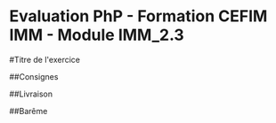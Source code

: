 Evaluation PhP - Formation CEFIM IMM - Module IMM_2.3
=====================================================


#Titre de l'exercice

##Consignes


##Livraison


##Barême
